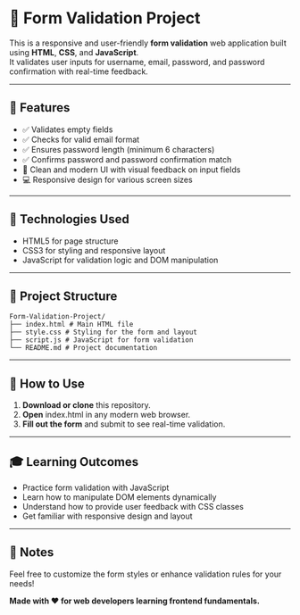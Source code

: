 # 📝 Form Validation Project

This is a responsive and user-friendly **form validation** web application built using **HTML**, **CSS**, and **JavaScript**.  
It validates user inputs for username, email, password, and password confirmation with real-time feedback.

---

## 🚀 Features

- ✅ Validates empty fields  
- ✅ Checks for valid email format  
- ✅ Ensures password length (minimum 6 characters)  
- ✅ Confirms password and password confirmation match  
- 🎨 Clean and modern UI with visual feedback on input fields  
- 💻 Responsive design for various screen sizes  

---

## 🧰 Technologies Used

- HTML5 for page structure  
- CSS3 for styling and responsive layout  
- JavaScript for validation logic and DOM manipulation  

---

## 📂 Project Structure

```
Form-Validation-Project/
├── index.html # Main HTML file
├── style.css # Styling for the form and layout
├── script.js # JavaScript for form validation
└── README.md # Project documentation
```

---

## 🔧 How to Use

1. **Download or clone** this repository.  
2. **Open** index.html in any modern web browser.  
3. **Fill out the form** and submit to see real-time validation.  

---

## 🎓 Learning Outcomes
- Practice form validation with JavaScript  
- Learn how to manipulate DOM elements dynamically  
- Understand how to provide user feedback with CSS classes  
- Get familiar with responsive design and layout  

---

## 🙌 Notes
Feel free to customize the form styles or enhance validation rules for your needs!  


**Made with ❤️ for web developers learning frontend fundamentals.**
